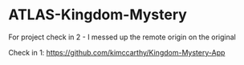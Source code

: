 # ATLAS-Kingdom-Mystery
For project check in 2 - I messed up the remote origin on the original 

Check in 1: https://github.com/kimccarthy/Kingdom-Mystery-App
